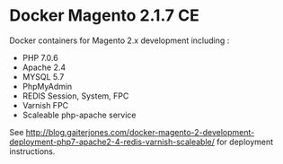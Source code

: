 # Docker Magento 2.1.7 CE

Docker containers for Magento 2.x development including :

  - PHP 7.0.6
  - Apache 2.4
  - MYSQL 5.7
  - PhpMyAdmin
  - REDIS Session, System, FPC
  - Varnish FPC
  - Scaleable php-apache service

See http://blog.gaiterjones.com/docker-magento-2-development-deployment-php7-apache2-4-redis-varnish-scaleable/ for deployment instructions.


 



